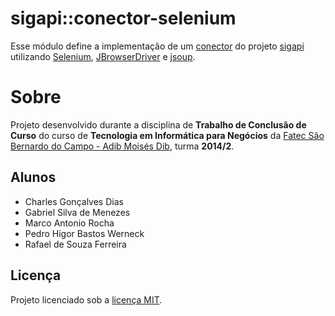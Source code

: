 # sigapi::conector-selenium

Esse módulo define a implementação de um [conector](https://github.com/sigapi/conector) do projeto [sigapi](https://github.com/sigapi) utilizando [Selenium](http://www.seleniumhq.org/), [JBrowserDriver](https://github.com/MachinePublishers/jBrowserDriver) e [jsoup](https://jsoup.org/).

# Sobre

Projeto desenvolvido durante a disciplina de __Trabalho de Conclusão de Curso__ do curso de __Tecnologia em Informática para Negócios__ da [Fatec São Bernardo do Campo - Adib Moisés Dib](http://fatecsbc.edu.br/), turma __2014/2__.

## Alunos

- Charles Gonçalves Dias
- Gabriel Silva de Menezes
- Marco Antonio Rocha
- Pedro Higor Bastos Werneck
- Rafael de Souza Ferreira

## Licença

Projeto licenciado sob a [licença MIT](LICENSE).
